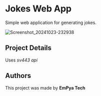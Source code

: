 # Jokes Web App 

Simple web application for generating jokes.

![Screenshot_20241023-232938](https://github.com/user-attachments/assets/02284174-08ae-4cdc-b97c-beabd4882034)

## **Project Details**

Uses *sv443 api*

## **Authors**

This project was made by **EmPya Tech**
